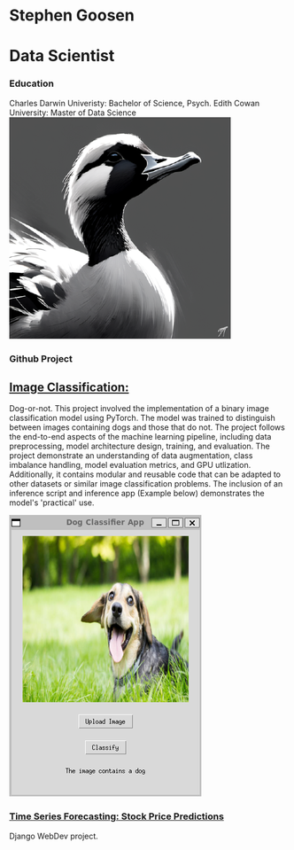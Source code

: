 # Stephen Goosen

# Data Scientist

### Education
Charles Darwin Univeristy: Bachelor of Science, Psych.
Edith Cowan University: Master of Data Science
![Logo](/assets/img/headshot_circle.png)

### Github Project
## [Image Classification:](https://github.com/StephenGoosen/dog-or-not)
Dog-or-not. This project involved the implementation of a binary image classification model using PyTorch. The model was trained to distinguish between images containing dogs and those that do not. The project follows the end-to-end aspects of the machine learning pipeline, including data preprocessing, model architecture design, training, and evaluation. The project demonstrate an understanding of data augmentation, class imbalance handling, model evaluation metrics, and GPU utlization. Additionally, it contains modular and reusable code that can be adapted to other datasets or similar image classification problems. The inclusion of an inference script and inference app (Example below) demonstrates the model's 'practical' use.

![Logo](/assets/img/Example.png)

### [Time Series Forecasting: Stock Price Predictions](https://github.com/StephenGoosen/Stonks)
Django WebDev project. 

